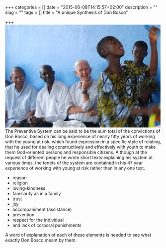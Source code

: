 +++
categories = []
date = "2015-06-08T14:15:57+02:00"
description = ""
slug = ""
tags = []
title = "A unique Synthesis of Don Bosco"

+++
![A Unique Synthesis of Don Bosco](/images/salesians2.jpg)The Preventive System can be said to be the sum total of the convictions of Don Bosco, based on his long experience of nearly fifty years of working with the young at risk, which found expression in a specific style of relating, that he used for dealing constructively and effectively with youth to make them God-oriented persons and responsible citizens. Although at the request of different people he wrote short texts explaining his system at various times, the tenets of the system are contained in his 47 year experience of working with young at risk rather than in any one text. 

* reason 
* religion 
* loving-kindness 
* familiarity as in a family 
* trust 
* joy 
* accompaniment (assistance)
* prevention 
* respect for the individual
* and lack of corporal punishments

A word of explanation of each of these elements is needed to see what exactly Don Bosco meant by them.
